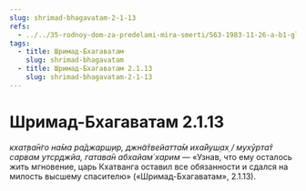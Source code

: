 ```yaml
---
slug: shrimad-bhagavatam-2-1-13
refs:
  - ../../35-rodnoy-dom-za-predelami-mira-smerti/563-1983-11-26-a-b1-glavnyj-vopros-beseda-tsarya-parikshita-so-svyatym-shukadevom.md
tags:
  - title: Шримад-Бхагаватам
    slug: shrimad-bhagavatam
  - title: Шримад-Бхагаватам 2.1.13
    slug: shrimad-bhagavatam-2-1-13
---
```


# Шримад-Бхагаватам 2.1.13

*кхат̣ва̄н̇го на̄ма ра̄джарш̣ир, джн̃а̄твейатта̄м иха̄йуш̣ах̣ / мухӯрта̄т сарвам утср̣джйа, гатава̄н абхайам̇ харим* — «Узнав, что ему осталось жить мгновение, царь Кхатванга оставил все обязанности и сдался на милость высшему спасителю» («Шримад-Бхагаватам», 2.1.13).
